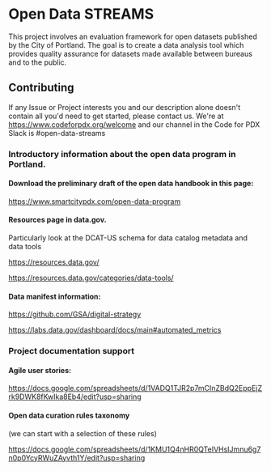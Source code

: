 # Open Data STREAMS

This project involves an evaluation framework for open datasets published by the City of Portland. The goal is to create a data analysis tool which provides quality assurance for datasets made available between bureaus and to the public. 

## Contributing

If any Issue or Project interests you and our description alone doesn't contain all you'd need to get started, please contact us. We're at https://www.codeforpdx.org/welcome and our channel in the Code for PDX Slack is #open-data-streams

### Introductory information about the open data program in Portland. 

#### Download the preliminary draft of the open data handbook in this page:
https://www.smartcitypdx.com/open-data-program

#### Resources page in data.gov. 
Particularly look at the DCAT-US schema for data catalog metadata and data tools

https://resources.data.gov/ 

https://resources.data.gov/categories/data-tools/ 

#### Data manifest information:
https://github.com/GSA/digital-strategy 

https://labs.data.gov/dashboard/docs/main#automated_metrics

### Project documentation support
#### Agile user stories: 
https://docs.google.com/spreadsheets/d/1VADQ1TJR2p7mCInZBdQ2EppEjZrk9DWK8fKwIka8Eb4/edit?usp=sharing

#### Open data curation rules taxonomy 
(we can start with a selection of these rules)

https://docs.google.com/spreadsheets/d/1KMU1Q4nHR0QTeIVHsIJmnu6g7n0p0YcyRWuZAyvth1Y/edit?usp=sharing
